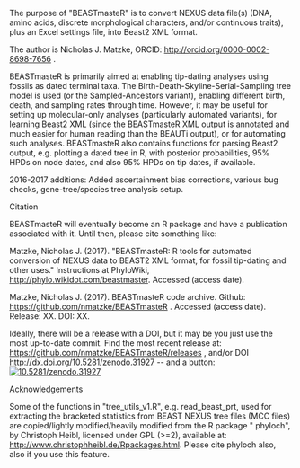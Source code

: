 The purpose of "BEASTmasteR" is to convert NEXUS data file(s) (DNA, amino acids,
discrete morphological characters, and/or continuous traits), plus an Excel
settings file, into Beast2 XML format.

The author is Nicholas J. Matzke, ORCID: http://orcid.org/0000-0002-8698-7656 .

BEASTmasteR is primarily aimed at enabling tip-dating analyses using fossils as
dated terminal taxa. The Birth-Death-Skyline-Serial-Sampling tree model is used
(or the Sampled-Ancestors variant), enabling different birth, death, and sampling
rates through time. However, it may be useful for setting up molecular-only
analyses (particularly automated variants), for learning Beast2 XML (since the
BEASTmasteR XML output is annotated and much easier for human reading than the
BEAUTi output), or for automating such analyses. BEASTmasteR also contains
functions for parsing Beast2 output, e.g. plotting a dated tree in R, with
posterior probabilities, 95% HPDs on node dates, and also 95% HPDs on tip dates,
if available.

2016-2017 additions: Added ascertainment bias corrections, various bug checks, 
gene-tree/species tree analysis setup.

Citation

BEASTmasteR will eventually become an R package and have a publication associated
with it. Until then, please cite something like:

Matzke, Nicholas J. (2017). "BEASTmasteR: R tools for automated conversion of
NEXUS data to BEAST2 XML format, for fossil tip-dating and other uses."
Instructions at PhyloWiki, http://phylo.wikidot.com/beastmaster. Accessed (access
date).

Matzke, Nicholas J. (2017). BEASTmasteR code archive. Github:
https://github.com/nmatzke/BEASTmasteR . Accessed (access date). Release: XX. 
DOI: XX. 

Ideally, there will be a release with a DOI, but it may be you just use the 
most up-to-date commit. Find the most recent release at: 
https://github.com/nmatzke/BEASTmasteR/releases , and/or DOI 
http://dx.doi.org/10.5281/zenodo.31927 -- and a button: <a href="https://zenodo.org/badge/latestdoi/18687/nmatzke/BEASTmasteR"><img src="https://zenodo.org/badge/18687/nmatzke/BEASTmasteR.svg" alt="10.5281/zenodo.31927"></a>

Acknowledgements

Some of the functions in "tree_utils_v1.R", e.g. read_beast_prt, used for
extracting the bracketed statistics from BEAST NEXUS tree files (MCC files) are
copied/lightly modified/heavily modified from the R package " phyloch", by
Christoph Heibl, licensed under GPL (>=2), available at:
http://www.christophheibl.de/Rpackages.html. Please cite phyloch also, also if you
use this feature.
